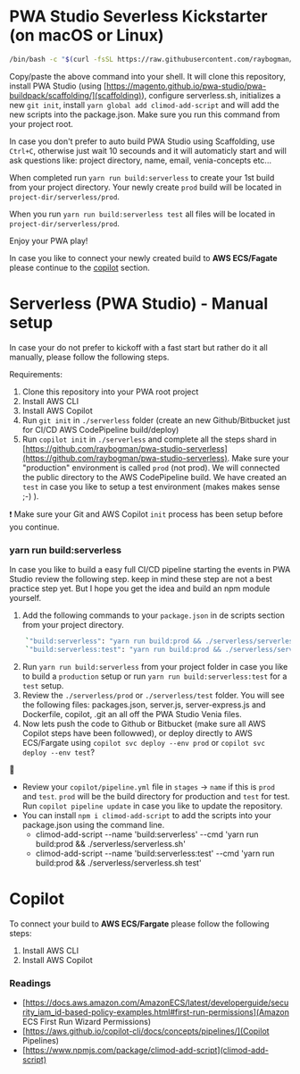 # PWA Studio Severless Kickstarter (on macOS or Linux)

```bash
/bin/bash -c "$(curl -fsSL https://raw.githubusercontent.com/raybogman/serverless/HEAD/install.sh)"
```    

Copy/paste the above command into your shell. It will clone this repository, install PWA Studio (using [https://magento.github.io/pwa-studio/pwa-buildpack/scaffolding/](scaffolding)), configure serverless.sh, initializes a new `git init`, install `yarn global add climod-add-script` and will add the new scripts into the package.json. Make sure you run this command from your project root.

In case you don't prefer to auto build PWA Studio using Scaffolding, use `Ctrl+C`, otherwise just wait 10 secounds and it will automaticly start and will ask questions like: project directory, name, email, venia-concepts etc...

When completed run `yarn run build:serverless` to create your 1st build from your project directory. Your newly create `prod` build will be located in `project-dir/serverless/prod`.

When you run `yarn run build:serverless test` all files will be located in `project-dir/serverless/prod`.

Enjoy your PWA play!

In case you like to connect your newly created build to **AWS ECS/Fagate** please continue to the [copilot](#copilot) section.


# Serverless (PWA Studio) - Manual setup

In case your do not prefer to kickoff with a fast start but rather do it all manually, please follow the following steps.

Requirements:
1. Clone this repository into your PWA root project
2. Install AWS CLI
3. Install AWS Copilot
4. Run `git init` in `./serverless` folder (create an new Github/Bitbucket just for CI/CD AWS CodePipeline build/deploy)
5. Run `copilot init` in `./serverless` and complete all the steps shard in [https://github.com/raybogman/pwa-studio-serverless](https://github.com/raybogman/pwa-studio-serverless). Make sure your "production" environment is called `prod` (not prod). We will connected the public directory to the AWS CodePipeline build. We have created an `test` in case you like to setup a test environment (makes makes sense ;-) ).

:exclamation: Make sure your Git and AWS Copilot `init` process has been setup before you continue.

### yarn run build:serverless

In case you like to build a easy full CI/CD pipeline starting the events in PWA Studio review the following step.
keep in mind these step are not a best practice step yet. But I hope you get the idea and build an npm module yourself.

1. Add the following commands to your `package.json` in de scripts section from your project directory.
```bash
    `"build:serverless": "yarn run build:prod && ./serverless/serverless.sh",`
    `"build:serverless:test": "yarn run build:prod && ./serverless/serverless.sh test",`
```    
2. Run `yarn run build:serverless` from your project folder in case you like to build a `production` setup or run `yarn run build:serverless:test` for a `test` setup.    
3. Review the `./serverless/prod` or `./serverless/test` folder. You will see the following files: packages.json, server.js, server-express.js and Dockerfile, copilot, .git an all off the PWA Studio Venia files.
4. Now lets push the code to Github or Bitbucket (make sure all AWS Copilot steps have been followwed), or deploy directly to AWS ECS/Fargate using `copilot svc deploy --env prod` or `copilot svc deploy --env test`? 


:mega:
- Review your `copilot/pipeline.yml` file in `stages` -> `name` if this is `prod` and `test`. `prod` will be the build directory for production and `test` for test. Run `copilot pipeline update` in case you like to update the repository.
- You can install `npm i climod-add-script` to add the scripts into your package.json using the command line.
    - climod-add-script --name 'build:serverless' --cmd 'yarn run build:prod && ./serverless/serverless.sh'
    - climod-add-script --name 'build:serverless:test' --cmd 'yarn run build:prod && ./serverless/serverless.sh test'

# Copilot

To connect your build to **AWS ECS/Fargate** please follow the following steps:

1. Install AWS CLI
2. Install AWS Copilot

### Readings
- [https://docs.aws.amazon.com/AmazonECS/latest/developerguide/security_iam_id-based-policy-examples.html#first-run-permissions](Amazon ECS First Run Wizard Permissions)
- [https://aws.github.io/copilot-cli/docs/concepts/pipelines/](Copilot Pipelines)
- [https://www.npmjs.com/package/climod-add-script](climod-add-script)
